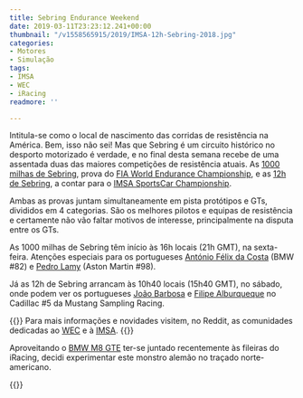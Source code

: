 ```yaml
---
title: Sebring Endurance Weekend
date: 2019-03-11T23:23:12.241+00:00
thumbnail: "/v1558565915/2019/IMSA-12h-Sebring-2018.jpg"
categories:
- Motores
- Simulação
tags:
- IMSA
- WEC
- iRacing
readmore: ''

---
```

Intitula-se como o local de nascimento das corridas de resistência na América. Bem, isso não sei! Mas que Sebring é um circuito histórico no desporto motorizado é verdade, e no final desta semana recebe de uma assentada duas das maiores competições de resistência atuais. As [1000 milhas de Sebring](https://www.fiawec.com/en/race/show/4600), prova do [FIA World Endurance Championship](https://www.fiawec.com/), e as [12h de Sebring](https://sportscarchampionship.imsa.com/events/2019-mobil-1-twelve-hours-sebring-presented-advance-auto-parts), a contar para o [IMSA SportsCar Championship](https://sportscarchampionship.imsa.com/).

Ambas as provas juntam simultaneamente em pista protótipos e GTs, divididos em 4 categorias. São os melhores pilotos e equipas de resistência e certamente não vão faltar motivos de interesse, principalmente na disputa entre os GTs.

As 1000 milhas de Sebring têm início às 16h locais (21h GMT), na sexta-feira. Atenções especiais para os portugueses [António Félix da Costa](https://twitter.com/afelixdacosta) (BMW #82) e [Pedro Lamy](https://twitter.com/PedroLamyRacing) (Aston Martin #98).

Já as 12h de Sebring arrancam às 10h40 locais (15h40 GMT), no sábado, onde podem ver os portugueses [João Barbosa](https://twitter.com/barbosaracing) e [Filipe Alburqueque](https://twitter.com/AlbuquerqueFil) no Cadillac #5 da Mustang Sampling Racing.

{{<alert>}}
Para mais informações e novidades visitem, no Reddit, as comunidades dedicadas ao [WEC](https://www.reddit.com/r/wec/) e à [IMSA](https://www.reddit.com/r/USCR/).
{{</alert>}}

Aproveitando o [BMW M8 GTE](https://youtu.be/xN1FzZ2YIlI) ter-se juntado recentemente às fileiras do iRacing, decidi experimentar este monstro alemão no traçado norte-americano.

{{<youtube r4iF0Iv8ak8 ratio2-1>}}